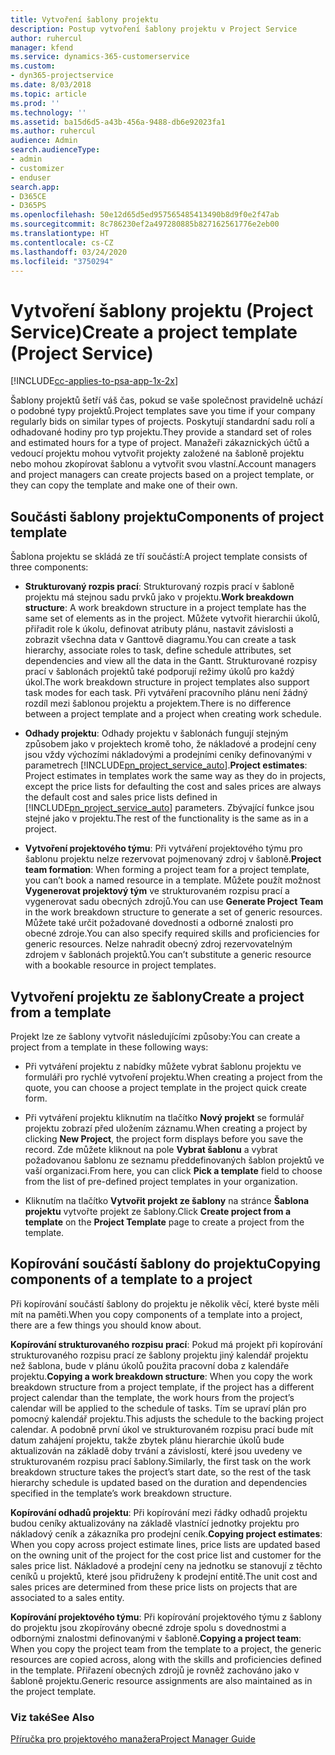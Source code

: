 ```yaml
---
title: Vytvoření šablony projektu
description: Postup vytvoření šablony projektu v Project Service
author: ruhercul
manager: kfend
ms.service: dynamics-365-customerservice
ms.custom:
- dyn365-projectservice
ms.date: 8/03/2018
ms.topic: article
ms.prod: ''
ms.technology: ''
ms.assetid: ba15d6d5-a43b-456a-9488-db6e92023fa1
ms.author: ruhercul
audience: Admin
search.audienceType:
- admin
- customizer
- enduser
search.app:
- D365CE
- D365PS
ms.openlocfilehash: 50e12d65d5ed957565485413490b8d9f0e2f47ab
ms.sourcegitcommit: 8c786230ef2a497280885b827162561776e2eb00
ms.translationtype: HT
ms.contentlocale: cs-CZ
ms.lasthandoff: 03/24/2020
ms.locfileid: "3750294"
---
```

# <a name="create-a-project-template-project-service"></a><span data-ttu-id="84cc1-103">Vytvoření šablony projektu (Project Service)</span><span class="sxs-lookup"><span data-stu-id="84cc1-103">Create a project template (Project Service)</span></span>

[!INCLUDE[cc-applies-to-psa-app-1x-2x](../includes/cc-applies-to-psa-app-1x-2x.md)]

<span data-ttu-id="84cc1-104">Šablony projektů šetří váš čas, pokud se vaše společnost pravidelně uchází o podobné typy projektů.</span><span class="sxs-lookup"><span data-stu-id="84cc1-104">Project templates save you time if your company regularly bids on similar types of projects.</span></span> <span data-ttu-id="84cc1-105">Poskytují standardní sadu rolí a odhadované hodiny pro typ projektu.</span><span class="sxs-lookup"><span data-stu-id="84cc1-105">They provide a standard set of roles and estimated hours for a type of project.</span></span> <span data-ttu-id="84cc1-106">Manažeři zákaznických účtů a vedoucí projektu mohou vytvořit projekty založené na šabloně projektu nebo mohou zkopírovat šablonu a vytvořit svou vlastní.</span><span class="sxs-lookup"><span data-stu-id="84cc1-106">Account managers and project managers can create projects based on a project template, or they can copy the template and make one of their own.</span></span>  
  
## <a name="components-of-project-template"></a><span data-ttu-id="84cc1-107">Součásti šablony projektu</span><span class="sxs-lookup"><span data-stu-id="84cc1-107">Components of project template</span></span>
 <span data-ttu-id="84cc1-108">Šablona projektu se skládá ze tří součástí:</span><span class="sxs-lookup"><span data-stu-id="84cc1-108">A project template consists of three components:</span></span>  
  
- <span data-ttu-id="84cc1-109">**Strukturovaný rozpis prací**: Strukturovaný rozpis prací v šabloně projektu má stejnou sadu prvků jako v projektu.</span><span class="sxs-lookup"><span data-stu-id="84cc1-109">**Work breakdown structure**: A work breakdown structure in a project template has the same set of elements as in the project.</span></span> <span data-ttu-id="84cc1-110">Můžete vytvořit hierarchii úkolů, přiřadit role k úkolu, definovat atributy plánu, nastavit závislosti a zobrazit všechna data v Ganttově diagramu.</span><span class="sxs-lookup"><span data-stu-id="84cc1-110">You can create a task hierarchy, associate roles to task, define schedule attributes, set dependencies and view all the data in the Gantt.</span></span> <span data-ttu-id="84cc1-111">Strukturované rozpisy prací v šablonách projektů také podporují režimy úkolů pro každý úkol.</span><span class="sxs-lookup"><span data-stu-id="84cc1-111">The work breakdown structure in project templates also support task modes for each task.</span></span> <span data-ttu-id="84cc1-112">Při vytváření pracovního plánu není žádný rozdíl mezi šablonou projektu a projektem.</span><span class="sxs-lookup"><span data-stu-id="84cc1-112">There is no difference between a project template and a project when creating work schedule.</span></span>  
  
- <span data-ttu-id="84cc1-113">**Odhady projektu**: Odhady projektu v šablonách fungují stejným způsobem jako v projektech kromě toho, že nákladové a prodejní ceny jsou vždy výchozími nákladovými a prodejními ceníky definovanými v parametrech [!INCLUDE[pn_project_service_auto](../includes/pn-project-service-auto.md)].</span><span class="sxs-lookup"><span data-stu-id="84cc1-113">**Project estimates**: Project estimates in templates work the same way as they do in projects, except the price lists for defaulting the cost and sales prices are always the default cost and sales price lists defined in [!INCLUDE[pn_project_service_auto](../includes/pn-project-service-auto.md)] parameters.</span></span> <span data-ttu-id="84cc1-114">Zbývající funkce jsou stejné jako v projektu.</span><span class="sxs-lookup"><span data-stu-id="84cc1-114">The rest of the functionality is the same as in a project.</span></span>  
  
- <span data-ttu-id="84cc1-115">**Vytvoření projektového týmu**: Při vytváření projektového týmu pro šablonu projektu nelze rezervovat pojmenovaný zdroj v šabloně.</span><span class="sxs-lookup"><span data-stu-id="84cc1-115">**Project team formation**: When forming a project team for a project template, you can’t book a named resource in a template.</span></span> <span data-ttu-id="84cc1-116">Můžete použít možnost **Vygenerovat projektový tým** ve strukturovaném rozpisu prací a vygenerovat sadu obecných zdrojů.</span><span class="sxs-lookup"><span data-stu-id="84cc1-116">You can use **Generate Project Team** in the work breakdown structure to generate a set of generic resources.</span></span> <span data-ttu-id="84cc1-117">Můžete také určit požadované dovednosti a odborné znalosti pro obecné zdroje.</span><span class="sxs-lookup"><span data-stu-id="84cc1-117">You can also specify required skills and proficiencies for generic resources.</span></span> <span data-ttu-id="84cc1-118">Nelze nahradit obecný zdroj rezervovatelným zdrojem v šablonách projektů.</span><span class="sxs-lookup"><span data-stu-id="84cc1-118">You can’t substitute a generic resource with a bookable resource in project templates.</span></span>  
  
## <a name="create-a-project-from-a-template"></a><span data-ttu-id="84cc1-119">Vytvoření projektu ze šablony</span><span class="sxs-lookup"><span data-stu-id="84cc1-119">Create a project from a template</span></span>  
 <span data-ttu-id="84cc1-120">Projekt lze ze šablony vytvořit následujícími způsoby:</span><span class="sxs-lookup"><span data-stu-id="84cc1-120">You can create a project from a template in these following ways:</span></span>  
  
-   <span data-ttu-id="84cc1-121">Při vytváření projektu z nabídky můžete vybrat šablonu projektu ve formuláři pro rychlé vytvoření projektu.</span><span class="sxs-lookup"><span data-stu-id="84cc1-121">When creating a project from the quote, you can choose a project template in the project quick create form.</span></span>  
  
-   <span data-ttu-id="84cc1-122">Při vytváření projektu kliknutím na tlačítko **Nový projekt** se formulář projektu zobrazí před uložením záznamu.</span><span class="sxs-lookup"><span data-stu-id="84cc1-122">When creating a project by clicking **New Project**, the project form displays before you save the record.</span></span> <span data-ttu-id="84cc1-123">Zde můžete kliknout na pole **Vybrat šablonu** a vybrat požadovanou šablonu ze seznamu předdefinovaných šablon projektů ve vaší organizaci.</span><span class="sxs-lookup"><span data-stu-id="84cc1-123">From here, you can click **Pick a template** field to choose from the list of pre-defined project templates in your organization.</span></span>  
  
-   <span data-ttu-id="84cc1-124">Kliknutím na tlačítko **Vytvořit projekt ze šablony** na stránce **Šablona projektu** vytvořte projekt ze šablony.</span><span class="sxs-lookup"><span data-stu-id="84cc1-124">Click **Create project from a template** on the **Project Template** page to create a project from the template.</span></span>  
  
## <a name="copying-components-of-a-template-to-a-project"></a><span data-ttu-id="84cc1-125">Kopírování součástí šablony do projektu</span><span class="sxs-lookup"><span data-stu-id="84cc1-125">Copying components of a template to a project</span></span>  
 <span data-ttu-id="84cc1-126">Při kopírování součástí šablony do projektu je několik věcí, které byste měli mít na paměti.</span><span class="sxs-lookup"><span data-stu-id="84cc1-126">When you copy components of a template into a project, there are a few things you should know about.</span></span>  
  
 <span data-ttu-id="84cc1-127">**Kopírování strukturovaného rozpisu prací**: Pokud má projekt při kopírování strukturovaného rozpisu prací ze šablony projektu jiný kalendář projektu než šablona, bude v plánu úkolů použita pracovní doba z kalendáře projektu.</span><span class="sxs-lookup"><span data-stu-id="84cc1-127">**Copying a work breakdown structure**: When you copy the work breakdown structure from a project template, if the project has a different project calendar than the template, the work hours from the project’s calendar will be applied to the schedule of tasks.</span></span> <span data-ttu-id="84cc1-128">Tím se upraví plán pro pomocný kalendář projektu.</span><span class="sxs-lookup"><span data-stu-id="84cc1-128">This adjusts the schedule to the backing project calendar.</span></span> <span data-ttu-id="84cc1-129">A podobně první úkol ve strukturovaném rozpisu prací bude mít datum zahájení projektu, takže zbytek plánu hierarchie úkolů bude aktualizován na základě doby trvání a závislostí, které jsou uvedeny ve strukturovaném rozpisu prací šablony.</span><span class="sxs-lookup"><span data-stu-id="84cc1-129">Similarly, the first task on the work breakdown structure takes the project’s start date, so the rest of the task hierarchy schedule is updated based on the duration and dependencies specified in the template’s work breakdown structure.</span></span>  
  
 <span data-ttu-id="84cc1-130">**Kopírování odhadů projektu**: Při kopírování mezi řádky odhadů projektu budou ceníky aktualizovány na základě vlastnící jednotky projektu pro nákladový ceník a zákazníka pro prodejní ceník.</span><span class="sxs-lookup"><span data-stu-id="84cc1-130">**Copying project estimates**: When you copy across project estimate lines, price lists are updated based on the owning unit of the project for the cost price list and customer for the sales price list.</span></span> <span data-ttu-id="84cc1-131">Nákladové a prodejní ceny na jednotku se stanovují z těchto ceníků u projektů, které jsou přidruženy k prodejní entitě.</span><span class="sxs-lookup"><span data-stu-id="84cc1-131">The unit cost and sales prices are determined from these price lists on projects that are associated to a sales entity.</span></span>  
  
 <span data-ttu-id="84cc1-132">**Kopírování projektového týmu**: Při kopírování projektového týmu z šablony do projektu jsou zkopírovány obecné zdroje spolu s dovednostmi a odbornými znalostmi definovanými v šabloně.</span><span class="sxs-lookup"><span data-stu-id="84cc1-132">**Copying a project team**: When you copy the project team from the template to a project, the generic resources are copied across, along with the skills and proficiencies defined in the template.</span></span> <span data-ttu-id="84cc1-133">Přiřazení obecných zdrojů je rovněž zachováno jako v šabloně projektu.</span><span class="sxs-lookup"><span data-stu-id="84cc1-133">Generic resource assignments are also maintained as in the project template.</span></span>  
  
### <a name="see-also"></a><span data-ttu-id="84cc1-134">Viz také</span><span class="sxs-lookup"><span data-stu-id="84cc1-134">See Also</span></span>  
 [<span data-ttu-id="84cc1-135">Příručka pro projektového manažera</span><span class="sxs-lookup"><span data-stu-id="84cc1-135">Project Manager Guide</span></span>](../project-service/project-manager-guide.md)

